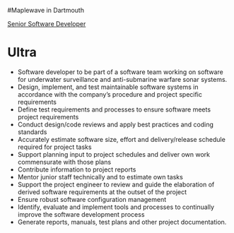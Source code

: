 #Maplewave in Dartmouth


[Senior Software Developer](https://www.careerbeacon.com/en/job/1654160/maplewave/senior-software-developer/dartmouth)


# Ultra 

- Software developer to be part of a software team working on software for underwater surveillance and anti-submarine warfare sonar systems.
- Design, implement, and test maintainable software systems in accordance with the company’s procedure and project specific requirements
- Define test requirements and processes to ensure software meets project requirements
- Conduct design/code reviews and apply best practices and coding standards
- Accurately estimate software size, effort and delivery/release schedule required for project tasks
- Support planning input to project schedules and deliver own work commensurate with those plans
- Contribute information to project reports
- Mentor junior staff technically and to estimate own tasks
- Support the project engineer to review and guide the elaboration of derived software requirements at the outset of the project
- Ensure robust software configuration management
- Identify, evaluate and implement tools and processes to continually improve the software development process
- Generate reports, manuals, test plans and other project documentation.
